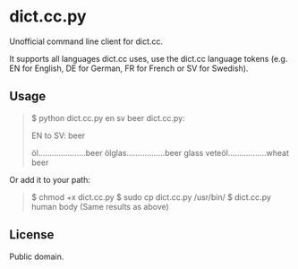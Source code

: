 dict.cc.py
=========

Unofficial command line client for dict.cc. 

It supports all languages dict.cc uses, use the dict.cc language tokens (e.g. EN for English, DE for German, FR for French or SV for Swedish).

Usage
-----


> $ python dict.cc.py en sv beer
> dict.cc.py:
> 
> EN to SV: beer 
> 
> öl.....................beer
> ölglas.................beer glass
> veteöl.................wheat beer

Or add it to your path:

> $ chmod +x dict.cc.py
> $ sudo cp dict.cc.py /usr/bin/
> $ dict.cc.py human body
> (Same results as above)

License
-------

Public domain.